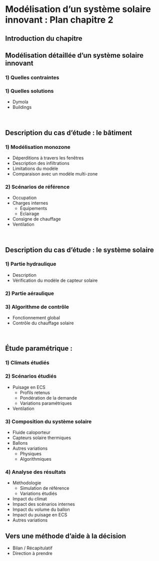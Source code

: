 # Modélisation d’un système solaire innovant : Plan chapitre 2

## Introduction du chapitre

## Modélisation détaillée d’un système solaire innovant
### 1) Quelles contraintes
### 1) Quelles solutions

  - Dymola
  - Buildings


<br/>

## Description du cas d’étude : le bâtiment
### 1) Modélisation monozone

  - Déperditions à travers les fenêtres
  - Description des infiltrations
  - Limitations du modèle
  - Comparaison avec un modèle multi-zone

### 2) Scénarios de référence

  - Occupation
  - Charges internes
    - Équipements
    - Eclairage
  - Consigne de chauffage
  - Ventilation


<br/>

## Description du cas d’étude : le système solaire
### 1) Partie hydraulique

  - Description
  - Vérification du modèle de capteur solaire

### 2) Partie aéraulique
### 3) Algorithme de contrôle

  - Fonctionnement global
  - Contrôle du chauffage solaire


<br/>

## Étude paramétrique :
### 1) Climats étudiés
### 2) Scénarios étudiés

  - Puisage en ECS
    - Profils retenus
    - Pondération de la demande
    - Variations paramétriques
  - Ventilation


### 3) Composition du système solaire

  - Fluide caloporteur
  - Capteurs solaire thermiques
  - Ballons
  - Autres variations
    - Physiques
    - Algorithmiques


### 4) Analyse des résultats

  - Méthodologie
    - Simulation de référence
    - Variations étudiés
  - Impact du climat
  - Impact des scénarios internes
  - Impact du volume du ballon
  - Impact du puisage en ECS
  - Autres variations

## Vers une méthode d’aide à la décision

  - Bilan / Récapitulatif
  - Direction à prendre


<br/>
